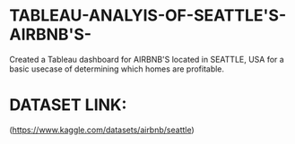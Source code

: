 # TABLEAU-ANALYIS-OF-SEATTLE'S-AIRBNB'S-
Created a Tableau dashboard for AIRBNB'S located in  SEATTLE, USA  for a basic usecase of determining which homes are profitable.
# DATASET LINK:<br>
(https://www.kaggle.com/datasets/airbnb/seattle)
